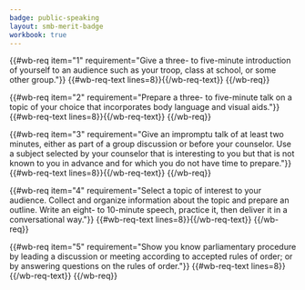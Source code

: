 ```yaml
---
badge: public-speaking
layout: smb-merit-badge
workbook: true
---
```



{{#wb-req item="1" requirement="Give a three- to five-minute introduction of yourself to an audience such as your troop, class at school, or some other group."}}
{{#wb-req-text lines=8}}{{/wb-req-text}}
{{/wb-req}}

{{#wb-req item="2" requirement="Prepare a three- to five-minute talk on a topic of your choice that incorporates body language and visual aids."}}
{{#wb-req-text lines=8}}{{/wb-req-text}}
{{/wb-req}}

{{#wb-req item="3" requirement="Give an impromptu talk of at least two minutes, either as part of a group discussion or before your counselor. Use a subject selected by your counselor that is interesting to you but that is not known to you in advance and for which you do not have time to prepare."}}
{{#wb-req-text lines=8}}{{/wb-req-text}}
{{/wb-req}}

{{#wb-req item="4" requirement="Select a topic of interest to your audience. Collect and organize information about the topic and prepare an outline. Write an eight- to 10-minute speech, practice it, then deliver it in a conversational way."}}
{{#wb-req-text lines=8}}{{/wb-req-text}}
{{/wb-req}}

{{#wb-req item="5" requirement="Show you know parliamentary procedure by leading a discussion or meeting according to accepted rules of order; or by answering questions on the rules of order."}}
{{#wb-req-text lines=8}}{{/wb-req-text}}
{{/wb-req}}
